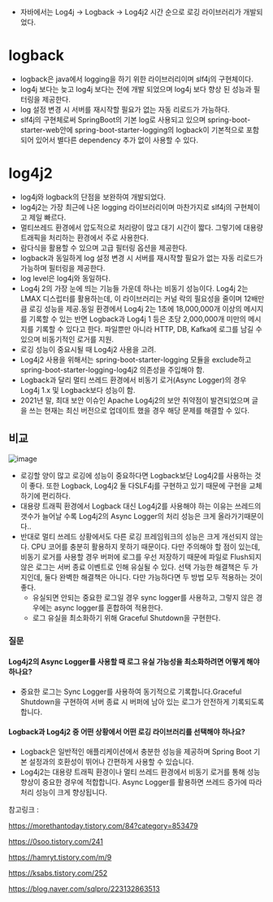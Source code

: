 
- 자바에서는 Log4j → Logback → Log4j2 시간 순으로 로깅 라이브러리가 개발되었다.

# logback
- logback은 java에서 logging을 하기 위한 라이브러리이며 slf4j의 구현체이다.
- log4j 보다는 늦고 log4j 보다는 전에 개발 되었으며 log4j 보다 향상 된 성능과 필터링을 제공한다.
- log 설정 변경 시 서버를 재시작할 필요가 없는 자동 리로드가 가능하다.
- slf4j의 구현체로써 SpringBoot의 기본 log로 사용되고 있으며 spring-boot-starter-web안에 spring-boot-starter-logging의 logback이 기본적으로 포함되어 있어서 별다른 dependency 추가 없이 사용할 수 있다.


# log4j2
- log4j와 logback의 단점을 보완하여 개발되었다.
- log4j2는 가장 최근에 나온 logging 라이브러리이며 마찬가지로 slf4j의 구현체이고 제일 빠르다.
- 멀티쓰레드 환경에서 압도적으로 처리량이 많고 대기 시간이 짧다. 그렇기에 대용량 트래픽을 처리하는 환경에서 주로 사용한다.
- 람다식을 활용할 수 있으며 고급 필터링 옵션을 제공한다.
- logback과 동일하게 log 설정 변경 시 서버를 재시작할 필요가 없는 자동 리로드가 가능하며 필터링을 제공한다.
- log level은 log4j와 동일하다.
- Log4j 2의 가장 눈에 띄는 기능들 가운데 하나는 비동기 성능이다. Log4j 2는 LMAX 디스럽터를 활용하는데, 이 라이브러리는 커널 락의 필요성을 줄이며 12배만큼 로깅 성능을 제공.동일 환경에서 Log4j 2는 1초에 18,000,000개 이상의 메시지를 기록할 수 있는 반면 Logback과 Log4j 1 등은 초당 2,000,000개 미만의 메시지를 기록할 수 있다고 한다. 파일뿐만 아니라 HTTP, DB, Kafka에 로그를 남길 수 있으며 비동기적인 로거를 지원.
- 로깅 성능이 중요시될 때 Log4j2 사용을 고려.
- Log4j2 사용을 위해서는 spring-boot-starter-logging 모듈을 exclude하고 spring-boot-starter-logging-log4j2 의존성을 주입해야 함.
- Logback과 달리 멀티 쓰레드 환경에서 비동기 로거(Async Logger)의 경우 Log4j 1.x 및 Logback보다 성능이 함.
- 2021년 말, 최대 보안 이슈인 Apache Log4j2의 보안 취약점이 발견되었으며 글을 쓰는 현재는 최신 버전으로 업데이트 했을 경우 해당 문제를 해결할 수 있다.

## 비교 

![image](https://github.com/user-attachments/assets/779a7d34-c0ff-47c8-9c99-e3a5ed44c11e)


-  로깅할 양이 많고 로깅에 성능이 중요하다면 Logback보단 Log4j2를 사용하는 것이 좋다. 또한 Logback, Log4j2 둘 다SLF4j를 구현하고 있기 때문에 구현을 교체하기에 편리하다.
- 대용량 트래픽 환경에서 Logback 대신 Log4j2를 사용해야 하는 이유는 쓰레드의 갯수가 늘어날 수록 Log4j2의 Async Logger의 처리 성능은 크게 올라가기때문이다.. 
- 반대로 멀티 쓰레드 상황에서도 다른 로깅 프레임워크의 성능은 크게 개선되지 않는다. CPU 코어를 충분히 활용하지 못하기 때문이다.  다만 주의해야 할 점이 있는데, 비동기 로거를 사용할 경우 버퍼에 로그를 우선 저장하기 때문에 파일로 Flush되지 않은 로그는 서버 종료 이벤트로 인해 유실될 수 있다. 선택 가능한 해결책은 두 가지인데, 둘다 완벽한 해결책은 아니다. 다만 가능하다면 두 방법 모두 적용하는 것이 좋다.  
    -  유실되면 안되는 중요한 로그일 경우 sync logger를 사용하고, 그렇지 않은 경우에는 async logger를 혼합하여 적용한다. 
    -  로그 유실을 최소화하기 위해 Graceful Shutdown을 구현한다. 


### 질문
#### Log4j2의 Async Logger를 사용할 때 로그 유실 가능성을 최소화하려면 어떻게 해야 하나요?
- 중요한 로그는 Sync Logger를 사용하여 동기적으로 기록합니다.Graceful Shutdown을 구현하여 서버 종료 시 버퍼에 남아 있는 로그가 안전하게 기록되도록 합니다.

#### Logback과 Log4j2 중 어떤 상황에서 어떤 로깅 라이브러리를 선택해야 하나요?
- Logback은 일반적인 애플리케이션에서 충분한 성능을 제공하며 Spring Boot 기본 설정과의 호환성이 뛰어나 간편하게 사용할 수 있습니다.
- Log4j2는 대용량 트래픽 환경이나 멀티 쓰레드 환경에서 비동기 로거를 통해 성능 향상이 중요한 경우에 적합합니다. Async Logger를 활용하면 쓰레드 증가에 따라 처리 성능이 크게 향상됩니다.

참고링크 : 

https://morethantoday.tistory.com/84?category=853479

https://0soo.tistory.com/241

https://hamryt.tistory.com/m/9

https://ksabs.tistory.com/252

https://blog.naver.com/sqlpro/223132863513